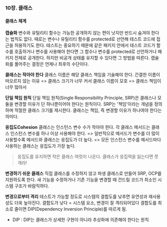 ### 10장. 클래스

#### 클래스 체계

**캡슐화**
변수와 유틸리티 함수는 가능한 공개하지 않는 편이 낫지만 반드시 숨겨야 한다는 법칙도 없다. 
때로는 변수나 유틸리티 함수를 protected로 선언해 테스트 코드에 접근을 허용하기도 한다.
테스트는 중요하기 때문에 같은 패키지 안에서 테스트 코드가 함수를 호출하거나 변수를 사용해야 한다면 그 함수나 변수를 protected로 선언하거나 패키지 전체로 공개한다. 하지만 비공개 상태를 유지할 수 있다면 그 방법을 따른다. 캡슐화를 풀어주는 결정은 언제나 최후의 수단이다.

**클래스는 작아야 한다**
클래스 이름은 해당 클래스 책임을 기술해야 한다.
간결한 이름이 떠오르지 않는 이유 => 클래스 크기가 너무 커서
클래스 이름이 모호 => 클래스 책임이 너무 많아서

**단일 책임 원칙**
단일 책임 원칙(Single Responsibility Principle, SRP)은 클래스나 모듈을 변경할 이유가 단 하나뿐이어야 한다는 원칙이다. 
SRP는 '책임'이라는 개념을 정의하며 적절한 클래스 크기를 제시한다. 
클래스는 책임, 즉 변경할 이유가 하나여야 한다는 의미다.

**응집도Cohesion**
클래스는 인스턴스 변수 수가 작아야 한다. 
각 클래스 메서드는 클래스 인스턴스 변수를 하나 이상 사용해야 한다. 
=> 일반적으로 메서드가 변수를 더 많이 사용할수록 메서드와 클래스는 응집도가 더 높다. 
=> 모든 인스턴스 변수를 메서드마다 사용하는 클래스는 응집도가 가장 높다.
>응집도를 유지하면 작은 클래스 여럿이 나온다. 클래스가 응집력을 잃는다면 쪼개라!

**변경하기 쉬운 클래스**
직접 클래스를 수정하지 않고 파생 클래스로 만들어 SRP, OCP를 지원하도록 한다.
새 기능을 수정하거나 기존 기능을 변경할 때 건드릴 코드가 최소인 시스템 구조가 바람직하다.

**변경으로부터 격리**
테스트가 가능할 정도로 시스템의 결합도를 낮추면 유연성과 재사용 성도 더욱 높아진다.
결합도가 낮다 = 시스템 요소, 변경이 잘 격리되어있다
결합도를 최소로 줄이면 DIP(Dependency Inversion Principle)를 따르게 됨.
* DIP :  DIP는 클래스가 상세한 구현이 아니라 추상화에 의존해야 한다는 원칙